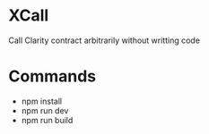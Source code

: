 # XCall
Call Clarity contract arbitrarily without writting code


# Commands
* npm install
* npm run dev
* npm run build
